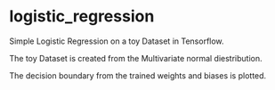 # logistic_regression
 Simple Logistic Regression on a toy Dataset in Tensorflow.

 The toy Dataset is created from the Multivariate normal diestribution.

 The decision boundary from the trained weights and biases is plotted.

